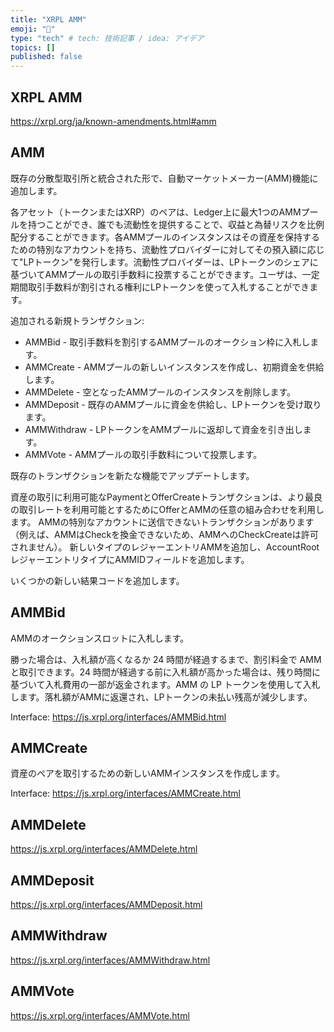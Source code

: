 ```yaml
---
title: "XRPL AMM"
emoji: "💭"
type: "tech" # tech: 技術記事 / idea: アイデア
topics: []
published: false
---
```


## XRPL AMM

https://xrpl.org/ja/known-amendments.html#amm

## AMM

既存の分散型取引所と統合された形で、自動マーケットメーカー(AMM)機能に追加します。

各アセット（トークンまたはXRP）のペアは、Ledger上に最大1つのAMMプールを持つことができ、誰でも流動性を提供することで、収益と為替リスクを比例配分することができます。各AMMプールのインスタンスはその資産を保持するための特別なアカウントを持ち、流動性プロバイダーに対してその預入額に応じて"LPトークン"を発行します。流動性プロバイダーは、LPトークンのシェアに基づいてAMMプールの取引手数料に投票することができます。ユーザは、一定期間取引手数料が割引される権利にLPトークンを使って入札することができます。

追加される新規トランザクション:

- AMMBid - 取引手数料を割引するAMMプールのオークション枠に入札します。
- AMMCreate - AMMプールの新しいインスタンスを作成し、初期資金を供給します。
- AMMDelete - 空となったAMMプールのインスタンスを削除します。
- AMMDeposit - 既存のAMMプールに資金を供給し、LPトークンを受け取ります。
- AMMWithdraw - LPトークンをAMMプールに返却して資金を引き出します。
- AMMVote - AMMプールの取引手数料について投票します。

既存のトランザクションを新たな機能でアップデートします。

資産の取引に利用可能なPaymentとOfferCreateトランザクションは、より最良の取引レートを利用可能とするためにOfferとAMMの任意の組み合わせを利用します。
AMMの特別なアカウントに送信できないトランザクションがあります（例えば、AMMはCheckを換金できないため、AMMへのCheckCreateは許可されません）。
新しいタイプのレジャーエントリAMMを追加し、AccountRootレジャーエントリタイプにAMMIDフィールドを追加します。

いくつかの新しい結果コードを追加します。

## AMMBid

AMMのオークションスロットに入札します。

勝った場合は、入札額が高くなるか 24 時間が経過するまで、割引料金で AMM と取引できます。24 時間が経過する前に入札額が高かった場合は、残り時間に基づいて入札費用の一部が返金されます。AMM の LP トークンを使用して入札します。落札額がAMMに返還され、LPトークンの未払い残高が減少します。

Interface: https://js.xrpl.org/interfaces/AMMBid.html

## AMMCreate

資産のペアを取引するための新しいAMMインスタンスを作成します。

Interface: https://js.xrpl.org/interfaces/AMMCreate.html

## AMMDelete

https://js.xrpl.org/interfaces/AMMDelete.html

## AMMDeposit

https://js.xrpl.org/interfaces/AMMDeposit.html

## AMMWithdraw

https://js.xrpl.org/interfaces/AMMWithdraw.html

## AMMVote

https://js.xrpl.org/interfaces/AMMVote.html
